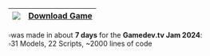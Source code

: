 | <img src="https://img.shields.io/badge/Itch.io-FA5C5C?style=for-the-badge&logo=itchdotio&logoColor=white" />                     | [Download Game](https://jonasthn.itch.io/no-sale-today)   |
| -------------------------------------------------------------------------------------------------------------------------------- | --------------------------------------------------------- |

▫️was made in about **7 days** for the **Gamedev.tv Jam 2024**: <br/>
▫️31 Models, 22 Scripts, ~2000 lines of code

